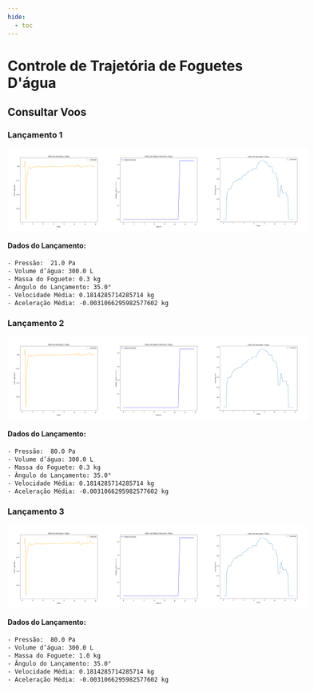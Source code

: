 ```yaml
---
hide:
  - toc
---
```


# Controle de Trajetória de Foguetes D'água

## Consultar Voos
### Lançamento 1
<div style="text-align: center; display: flex; justify-content: space-around;">
    <img src="/grafico_aceleracao_lancamento_1.png" alt="grafico_aceleracao_lancamento" width="200"/>
    <img src="/grafico_distancia_lancamento_1.png" alt="grafico_distancia_lancamento" width="200"/>
    <img src="/grafico_velocidade_1.png" alt="grafico_velocidade_lancamento" width="200"/>
</div>

#### Dados do Lançamento:
    - Pressão:  21.0 Pa
    - Volume d’água: 300.0 L
    - Massa do Foguete: 0.3 kg
    - Ângulo do Lançamento: 35.0°
    - Velocidade Média: 0.1814285714285714 kg
    - Aceleração Média: -0.0031066295982577602 kg


### Lançamento 2
<div style="text-align: center; display: flex; justify-content: space-around;">
    <img src="/grafico_aceleracao_lancamento_2.png" alt="grafico_aceleracao_lancamento" width="200"/>
    <img src="/grafico_distancia_lancamento_2.png" alt="grafico_distancia_lancamento" width="200"/>
    <img src="/grafico_velocidade_2.png" alt="grafico_velocidade_lancamento" width="200"/>
</div>

#### Dados do Lançamento:
    - Pressão:  80.0 Pa
    - Volume d’água: 300.0 L
    - Massa do Foguete: 0.3 kg
    - Ângulo do Lançamento: 35.0°
    - Velocidade Média: 0.1814285714285714 kg
    - Aceleração Média: -0.0031066295982577602 kg


### Lançamento 3
<div style="text-align: center; display: flex; justify-content: space-around;">
    <img src="/grafico_aceleracao_lancamento_3.png" alt="grafico_aceleracao_lancamento" width="200"/>
    <img src="/grafico_distancia_lancamento_3.png" alt="grafico_distancia_lancamento" width="200"/>
    <img src="/grafico_velocidade_3.png" alt="grafico_velocidade_lancamento" width="200"/>
</div>

#### Dados do Lançamento:
    - Pressão:  80.0 Pa
    - Volume d’água: 300.0 L
    - Massa do Foguete: 1.0 kg
    - Ângulo do Lançamento: 35.0°
    - Velocidade Média: 0.1814285714285714 kg
    - Aceleração Média: -0.0031066295982577602 kg

